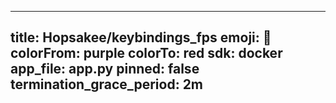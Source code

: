 
---
title: Hopsakee/keybindings_fps
emoji: 🚀
colorFrom: purple
colorTo: red
sdk: docker
app_file: app.py
pinned: false
termination_grace_period: 2m
---
